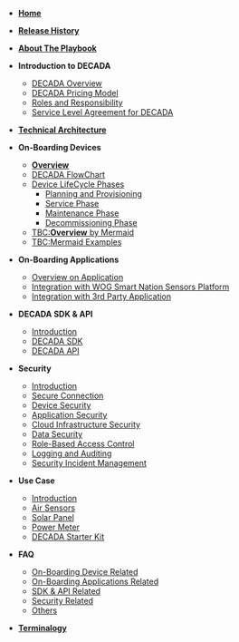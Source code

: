 <!-- docs/sidebar -->
- [**Home**](README.md)

- [**Release History**](Release.md)
- [**About The Playbook**](AboutPlaybook.md)
- **Introduction to DECADA**<!--(Overview/intro.md)-->
     * [DECADA Overview](Overview/Overview.md)
     * [DECADA Pricing Model](Overview/Pricing.md)
     * [Roles and Responsibility](Overview/Tablerole.md)
     * [Service Level Agreement for DECADA](Overview/sla.md)
 
 - [**Technical Architecture**](Overview/HighNet.md)

- **On-Boarding Devices**
     * [**Overview**](OnBoardDevice/Intro.md)
     * [DECADA FlowChart](OnBoardDevice/Flowchart.html)
     * [Device LifeCycle Phases](OnBoardDevice/Overview2.md)
        - [Planning and Provisioning](OnBoardDevice/Onboard.md)
        - [Service Phase](OnBoardDevice/Service.md)
        - [Maintenance Phase](OnBoardDevice/Maintenance.md)
        - [Decommissioning Phase](OnBoardDevice/Decommission.md)
     * [TBC:**Overview** by Mermaid](OnBoardDevice/Overview.md)
     * [TBC:Mermaid Examples](OnBoardDevice/Overviewdiffmermaid.md)

- **On-Boarding Applications**
     * [Overview on Application](OnBoardingApplication/Overview.md)
     * [Integration with WOG Smart Nation Sensors Platform](OnBoardingApplication/WogSnsp.md)
     * [Integration with 3rd Party Application](OnBoardingApplication/3rdPartyApplication.md)

- **DECADA SDK & API**
     * [Introduction](SDKAPI/Introduction.md)
     * [DECADA SDK](SDKAPI/SDK.md)
     * [DECADA API](SDKAPI/API.md)

- **Security**
     * [Introduction](Security/Introduction.md)
     * [Secure Connection](Security/SecureConnection.md)
     * [Device Security](Security/DeviceSecurity.md)
     * [Application Security](Security/ApplicationSecurity.md)
     * [Cloud Infrastructure Security](Security/CloudInfrastructureSecurity.md)
     * [Data Security](Security/DataSecurity.md)
     * [Role-Based Access Control](Security/RoleBasedAccessControl.md)
     * [Logging and Auditing](Security/LoggingAndAuditing.md)
     * [Security Incident Management](Security/SecurityIncidentManagement.md)

- **Use Case**
     * [Introduction](UseCase/Introduction.md)
     * [Air Sensors](UseCase/AirSensor.md)
     * [Solar Panel](UseCase/SolarPanel.md)
     * [Power Meter](UseCase/PowerMeter.md)
     * [DECADA Starter Kit](UseCase/DecadaStarterKit.md)

- **FAQ**
     * [On-Boarding Device Related](FAQ/OnBoardingPhase.md)
     * [On-Boarding Applications Related](FAQ/OnBoardingApplications.md)
     * [SDK & API Related](FAQ/DecadaSdkApi.md)
     * [Security Related](FAQ/Security.md)
     * [Others](FAQ/Others.md)

- [**Terminalogy**](Overview/Terminology.md)
